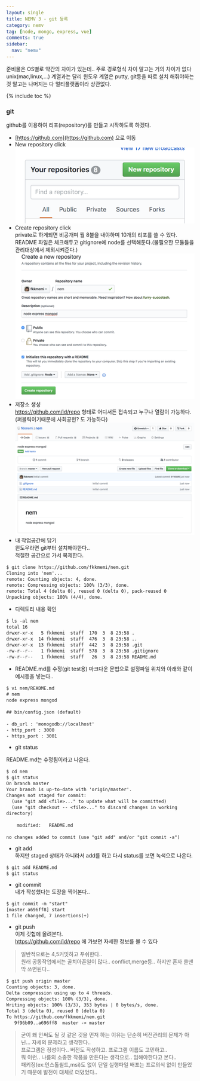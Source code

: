 ```yaml
---
layout: single
title: NEMV 3 - git 등록
category: nemv
tag: [node, mongo, express, vue]
comments: true
sidebar:
  nav: "nemv"
---
```


준비물은 OS별로 약간의 차이가 있는데.. 주로 경로형식 차이 말고는 거의 차이가 없다   
unix(mac,linux,...) 계열과는 달리 윈도우 계열은 putty, git등을 따로 설치 해줘야하는 것 말고는 나머지는 다 멀티플랫폼이라 상관없다.

{% include toc %}

### git  
github를 이용하여 리포(repository)를 만들고 시작하도록 하겠다.

- [https://github.com](https://github.com) 으로 이동
- New repository click  
![alt repo](/images/nemv/1.png)
- Create repository click  
private로 하게되면 비공개며 월 8불을 내야하며 10개의 리포를 쓸 수 있다.  
README 파일은 체크해두고 gitignore에 node를 선택해둔다.(불필요한 모듈들을 관리대상에서 제외시켜준다.)    
![alt create](/images/nemv/2.png)
- 저장소 생성  
https://github.com/id/repo 형태로 어디서든 접속되고 누구나 열람이 가능하다.(퍼블릭이기때문에 사회공헌? 도 가능하다)
![alt github](/images/nemv/3.png)
- 내 작업공간에 담기  
윈도우라면 git부터 설치해야한다..  
적절한 공간으로 가서 복제한다.   
       
```text
$ git clone https://github.com/fkkmemi/nem.git
Cloning into 'nem'...
remote: Counting objects: 4, done.
remote: Compressing objects: 100% (3/3), done.
remote: Total 4 (delta 0), reused 0 (delta 0), pack-reused 0
Unpacking objects: 100% (4/4), done.
```
    
- 디렉토리 내용 확인  
    
```text
$ ls -al nem
total 16
drwxr-xr-x   5 fkkmemi  staff  170  3  8 23:58 .
drwxr-xr-x  14 fkkmemi  staff  476  3  8 23:58 ..
drwxr-xr-x  13 fkkmemi  staff  442  3  8 23:58 .git
-rw-r--r--   1 fkkmemi  staff  578  3  8 23:58 .gitignore
-rw-r--r--   1 fkkmemi  staff   26  3  8 23:58 README.md
```
    
- README.md를 수정(git test용)
마크다운 문법으로 설정파일 위치와 아래와 같이 예시등을 넣는다.. 

```text
$ vi nem/README.md 
# nem
node express mongod

## bin/config.json (default)

- db_url : 'monogodb://localhost'
- http_port : 3000
- https_port : 3001
```

- git status

README.md는 수정됨이라고 나온다. 

```text
$ cd nem
$ git status
On branch master
Your branch is up-to-date with 'origin/master'.
Changes not staged for commit:
  (use "git add <file>..." to update what will be committed)
  (use "git checkout -- <file>..." to discard changes in working directory)

    modified:   README.md

no changes added to commit (use "git add" and/or "git commit -a")
```

- git add  
하지만 staged 상태가 아니라서 add를 하고 다시 status를 보면 녹색으로 나온다.

```text
$ git add README.md
$ git status
```

- git commit  
내가 작성했다는 도장을 찍어본다..  

```text
$ git commit -m "start"
[master a696ff8] start
1 file changed, 7 insertions(+)
```

- git push  
이제 깃헙에 올려본다.  
https://github.com/id/repo 에 가보면 자세한 정보를 볼 수 있다

> 일반적으로는 4,5커밋하고 푸쉬한다..  
원래 공동작업에서는 골치아픈일이 많다.. conflict,merge등.. 하지만 혼자 쓸땐 막 쓰면된다..

```text
$ git push origin master
Counting objects: 3, done.
Delta compression using up to 4 threads.
Compressing objects: 100% (3/3), done.
Writing objects: 100% (3/3), 353 bytes | 0 bytes/s, done.
Total 3 (delta 0), reused 0 (delta 0)
To https://github.com/fkkmemi/nem.git
   9f96b09..a696ff8  master -> master
```   

> 굳이 왜 안써도 될 것 같은 깃을 먼저 하는 이유는
단순히 버전관리의 문제가 아닌... 자세의 문제라고 생각한다..  
프로그램은 정성이다.. 버전도 작성하고. 프로그램 이름도 고민하고..  
뭐 이런.. 나름의 소중한 작품을 만든다는 생각으로.. 임해야한다고 본다..  
패키징(ex:인스톨쉴드,msi)도 없이 단일 실행파일 배포는 프로의식 없이 만들었기 때문에 발전이 대체로 더뎠었다..
